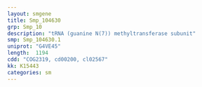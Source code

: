 ```yaml
---
layout: smgene
title: Smp_104630
grp: Smp_10
description: "tRNA (guanine N(7)) methyltransferase subunit"
smp: Smp_104630.1
uniprot: "G4VE45"
length:  1194
cdd: "COG2319, cd00200, cl02567"
kk: K15443
categories: sm
---
```


